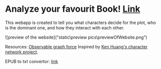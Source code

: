 # Analyze your favourit Book! [Link](https://shielded-brook-37613.herokuapp.com/)

This webapp is created to tell you what characters decide for the plot, who is the dominant one, and how they interact with each other.

![preview of the website]("static\preview pics\previewOfWebsite.png")

Resources:
[Observable graph force](https://observablehq.com/@d3/force-directed-graph)
Inspired by [Ken Huang's character network project](https://github.com/hzjken/character-network).


EPUB to txt convertor: [link](https://convertio.co/epub-txt/)

